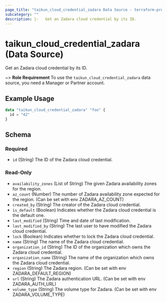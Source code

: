 ```yaml
---
page_title: "taikun_cloud_credential_zadara Data Source - terraform-provider-taikun"
subcategory: ""
description: |-   Get an Zadara cloud credential by its ID.
---
```


# taikun_cloud_credential_zadara (Data Source)

Get an Zadara cloud credential by its ID.

~> **Role Requirement** To use the `taikun_cloud_credential_zadara` data source, you need a Manager or Partner account.

## Example Usage

```terraform
data "taikun_cloud_credential_zadara" "foo" {
  id = "42"
}
```

<!-- schema generated by tfplugindocs -->
## Schema

### Required

- `id` (String) The ID of the Zadara cloud credential.

### Read-Only

- `availability_zones` (List of String) The given Zadara availability zones for the region.
- `az_count` (Number) The number of Zadara availability zone expected for the region. (Can be set with env ZADARA_AZ_COUNT)
- `created_by` (String) The creator of the Zadara cloud credential.
- `is_default` (Boolean) Indicates whether the Zadara cloud credential is the default one.
- `last_modified` (String) Time and date of last modification.
- `last_modified_by` (String) The last user to have modified the Zadara cloud credential.
- `lock` (Boolean) Indicates whether to lock the Zadara cloud credential.
- `name` (String) The name of the Zadara cloud credential.
- `organization_id` (String) The ID of the organization which owns the Zadara cloud credential.
- `organization_name` (String) The name of the organization which owns the Zadara cloud credential.
- `region` (String) The Zadara region. (Can be set with env ZADARA_DEFAULT_REGION)
- `url` (String) The Zadara authentication URL. (Can be set with env ZADARA_AUTH_URL)
- `volume_type` (String) The volume type for Zadara. (Can be set with env ZADARA_VOLUME_TYPE)


